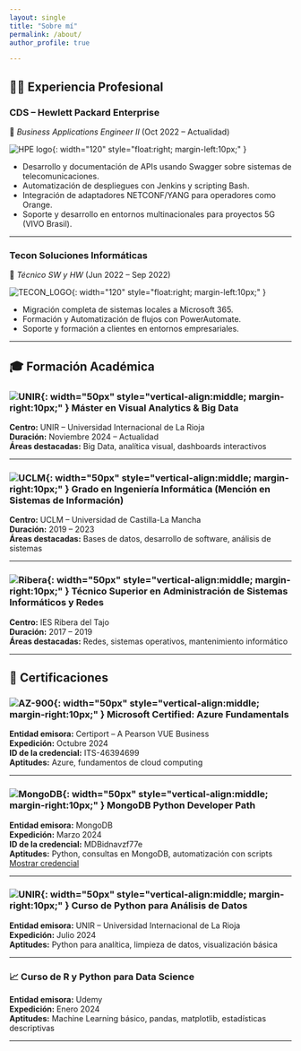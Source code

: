 ```yaml
---
layout: single
title: "Sobre mí"
permalink: /about/
author_profile: true

---
```


## 🧑‍💼 Experiencia Profesional

### CDS – Hewlett Packard Enterprise  
📍 *Business Applications Engineer II* (Oct 2022 – Actualidad)

![HPE logo](/assets/images/cds-hpe.png){: width="120" style="float:right; margin-left:10px;" }

- Desarrollo y documentación de APIs usando Swagger sobre sistemas de telecomunicaciones.
- Automatización de despliegues con Jenkins y scripting Bash.
- Integración de adaptadores NETCONF/YANG para operadores como Orange.
- Soporte y desarrollo en entornos multinacionales para proyectos 5G (VIVO Brasil).

---

### Tecon Soluciones Informáticas  
📍 *Técnico SW y HW* (Jun 2022 – Sep 2022)

![TECON_LOGO](/assets/images/tecon.png){: width="120" style="float:right; margin-left:10px;" }

- Migración completa de sistemas locales a Microsoft 365.
- Formación y Automatización de flujos con PowerAutomate.
- Soporte y formación a clientes en entornos empresariales.
  
---

## 🎓 Formación Académica

### ![UNIR](/assets/images/unir-logo.png){: width="50px" style="vertical-align:middle; margin-right:10px;" } Máster en Visual Analytics & Big Data  
**Centro:** UNIR – Universidad Internacional de La Rioja  
**Duración:** Noviembre 2024 – Actualidad  
**Áreas destacadas:** Big Data, analítica visual, dashboards interactivos

---

### ![UCLM](/assets/images/uclm-logo.jpg){: width="50px" style="vertical-align:middle; margin-right:10px;" } Grado en Ingeniería Informática (Mención en Sistemas de Información)  
**Centro:** UCLM – Universidad de Castilla-La Mancha  
**Duración:** 2019 – 2023  
**Áreas destacadas:** Bases de datos, desarrollo de software, análisis de sistemas

---

### ![Ribera](/assets/images/ribera-logo.png){: width="50px" style="vertical-align:middle; margin-right:10px;" } Técnico Superior en Administración de Sistemas Informáticos y Redes  
**Centro:** IES Ribera del Tajo  
**Duración:** 2017 – 2019  
**Áreas destacadas:** Redes, sistemas operativos, mantenimiento informático

---

## 📜 Certificaciones

### ![AZ-900](/assets/images/az-900.png){: width="50px" style="vertical-align:middle; margin-right:10px;" } Microsoft Certified: Azure Fundamentals
**Entidad emisora:** Certiport – A Pearson VUE Business  
**Expedición:** Octubre 2024  
**ID de la credencial:** ITS-46394699  
**Aptitudes:** Azure, fundamentos de cloud computing

---

### ![MongoDB](/assets/images/mongo.png){: width="50px" style="vertical-align:middle; margin-right:10px;" } MongoDB Python Developer Path  
**Entidad emisora:** MongoDB  
**Expedición:** Marzo 2024  
**ID de la credencial:** MDBidnavzf77e  
**Aptitudes:** Python, consultas en MongoDB, automatización con scripts  
[Mostrar credencial](https://learn.mongodb.com/c/verified-certificate/MDBidnavzf77e)

---

### ![UNIR](/assets/images/unir-logo.png){: width="50px" style="vertical-align:middle; margin-right:10px;" } Curso de Python para Análisis de Datos  
**Entidad emisora:** UNIR – Universidad Internacional de La Rioja  
**Expedición:** Julio 2024  
**Aptitudes:** Python para analítica, limpieza de datos, visualización básica

---

### 📈 Curso de R y Python para Data Science  
**Entidad emisora:** Udemy  
**Expedición:** Enero 2024  
**Aptitudes:** Machine Learning básico, pandas, matplotlib, estadísticas descriptivas

---
